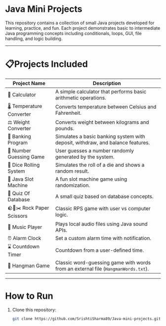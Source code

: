 # Java Mini Projects

This repository contains a collection of small Java projects developed for learning, practice, and fun. Each project demonstrates basic to intermediate Java programming concepts including conditionals, loops, GUI, file handling, and logic building.

---

# 📋Projects Included

| Project Name              | Description |
|---------------------------|-------------|
| 🧮 Calculator              | A simple calculator that performs basic arithmetic operations. |
| 🌡️ Temperature Converter  | Converts temperature between Celsius and Fahrenheit. |
| ⚖️ Weight Converter       | Converts weight between kilograms and pounds. |
| 🏦 Banking Program         | Simulates a basic banking system with deposit, withdraw, and balance features. |
| 🔢 Number Guessing Game    | User guesses a number randomly generated by the system. |
| 🎲 Dice Rolling System     | Simulates the roll of a die and shows a random result. |
| 🎰 Java Slot Machine       | A fun slot machine game using randomization. |
| 🧠 Quiz Of Database        | A small quiz based on database concepts. |
| 🪨📄✂️ Rock Paper Scissors  | Classic RPS game with user vs computer logic. |
| 🎵 Music Player            | Plays local audio files using Java sound APIs. |
| ⏰ Alarm Clock             | Set a custom alarm time with notification. |
| ⌛ Countdown Timer         | Countdown from a user-defined time. |
| 🧩 Hangman Game            | Classic word-guessing game with words from an external file (`HangmanWords.txt`). |

---

# How to Run

1. Clone this repository:
   ```bash
   git clone https://github.com/SrishtiSharma89/Java-mini-projects.git
